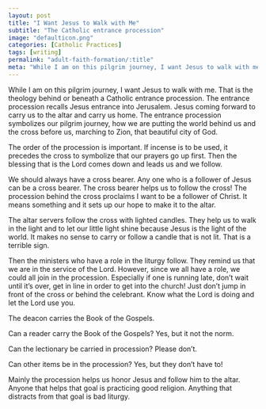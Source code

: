 ```yaml
---
layout: post
title: "I Want Jesus to Walk with Me"
subtitle: "The Catholic entrance procession"
image: "defaulticon.png"
categories: [Catholic Practices]
tags: [writing]
permalink: "adult-faith-formation/:title"
meta: "While I am on this pilgrim journey, I want Jesus to walk with me. That is the theology behind or beneath a Catholic entrance procession. The entrance procession recalls Jesus entrance into Jerusalem. Jesus coming forward to carry us to the altar and carry us home. The entrance procession symbolizes our pilgrim journey, how we are putting the world behind us and the cross before us, marching to Zion, that beautiful city of God."
---
```

While I am on this pilgrim journey, I want Jesus to walk with me. That is the theology behind or beneath a Catholic entrance procession. The entrance procession recalls Jesus entrance into Jerusalem. Jesus coming forward to carry us to the altar and carry us home. The entrance procession symbolizes our pilgrim journey, how we are putting the world behind us and the cross before us, marching to Zion, that beautiful city of God.
<!--more-->

The order of the procession is important. If incense is to be used, it precedes the cross to symbolize that our prayers go up first. Then the blessing that is the Lord comes down and leads us and we follow.

We should always have a cross bearer. Any one who is a follower of Jesus can be a cross bearer. The cross bearer helps us to follow the cross! The procession behind the cross proclaims I want to be a follower of Christ. It means something and it sets up our hope to make it to the altar.

The altar servers follow the cross with lighted candles. They help us to walk in the light and to let our little light shine because Jesus is the light of the world. It makes no sense to carry or follow a candle that is not lit. That is a terrible sign.

Then the ministers who have a role in the liturgy follow. They remind us that we are in the service of the Lord. However, since we all have a role, we could all join in the procession. Especially if one is running late, don’t wait until it’s over, get in line in order to get into the church! Just don’t jump in front of the cross or behind the celebrant. Know what the Lord is doing and let the Lord use you.

The deacon carries the Book of the Gospels. 

Can a reader carry the Book of the Gospels? Yes, but it not the norm.

Can the lectionary be carried in procession? Please don’t.

Can other items be in the procession? Yes, but they don’t have to!

Mainly the procession helps us honor Jesus and follow him to the altar. Anyone that helps that goal is practicing good religion. Anything that distracts from that goal is bad liturgy.